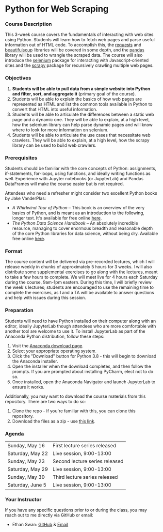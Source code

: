 # Python for Web Scraping

### Course Description

This 3-week course covers the fundamentals of interacting with web sites using Python.
Students will learn how to fetch web pages and parse useful information out of HTML code.
To accomplish this, the [requests](https://requests.readthedocs.io/en/master/) and [beautifulsoup](https://www.crummy.com/software/BeautifulSoup/bs4/doc/) libraries will be covered in some depth, and the [pandas](https://pandas.pydata.org) library will be used to wrangle the scraped data.
The course will also introduce the [selenium](https://selenium-python.readthedocs.io) package for interacting with Javascript-oriented sites and the [scrapy](https://scrapy.org) package for recursively crawling multiple web pages.

### Objectives

1. **Students will be able to pull data from a simple website into Python and filter, sort, and aggregate it** (primary goal of the course).
2. Students will be able to explain the basics of how web pages are represented as HTML and list the common tools available in Python to convert that HTML into useful information.
3. Students will be able to articulate the differences between a static web page and a dynamic one. They will be able to explain, at a high level, how the selenium library can help parse dynamic pages and will know where to look for more information on selenium.
4. Students will be able to articulate the use cases that necessitate web crawlers. They will be able to explain, at a high level, how the scrapy library can be used to build web crawlers.

### Prerequisites

Students should be familiar with the core concepts of Python: assignments, if-statements, for-loops, using functions, and ideally writing functions as well.
Experience with Jupyter notebooks (or JupyterLab) and Pandas DataFrames will make the course easier but is not required.

Attendees who need a refresher might consider two excellent Python books by Jake VanderPlas:
- *A Whirlwind Tour of Python* – This book is an overview of the very basics of Python, and is meant as an introduction to the following, longer text. It's available for free online [here](https://jakevdp.github.io/WhirlwindTourOfPython/).
- *The Python Data Science Handbook* – An absolutely incredible resource, managing to cover enormous breadth and reasonable depth of the core Python libraries for data science, without being dry. Available free online [here](https://jakevdp.github.io/PythonDataScienceHandbook/).


### Format

The course content will be delivered via pre-recorded lectures, which I will release weekly in chunks of approximately 5 hours for 3 weeks.
I will also distribute some supplemental exercises to go along with the lectures, meant to take a few hours to complete.
We will meet live for 4 hours each Saturday during the course, 9am-1pm eastern.
During this time, I will briefly review the week's lectures; students are encouraged to use the remaining time to complete the exercises, as I and a TA will be available to answer questions and help with issues during this session.

### Preparation

Students will need to have Python installed on their computer along with an editor, ideally JupyterLab though attendees who are more comfortable with another tool are welcome to use it.
To install JupyterLab as part of the Anaconda Python distribution, follow these steps:

1. Visit the [Anaconda download page](https://www.anaconda.com/products/individual).
2. Select your appropriate operating system.
3. Click the "Download" button for Python 3.8 - this will begin to download the Anaconda installer.
4. Open the installer when the download completes, and then follow the prompts. If you are prompted about installing PyCharm, elect not to do so.
5. Once installed, open the Anaconda Navigator and launch JupyterLab to ensure it works.

Additionally, you may want to download the course materials from this repository.
There are two ways to do so:

1. Clone the repo - If you're familiar with this, you can clone this repository.
2. Download the files as a zip - use [this link](https://github.com/uc-python/python-for-web-scraping/archive/master.zip).

### Agenda

| | |
|-|-|
| Sunday, May 16 | First lecture series released |
| Saturday, May 22 | Live session, 9:00-13:00 |
| Sunday, May 23 | Second lecture series released |
| Saturday, May 29 | Live session, 9:00-13:00 |
| Sunday, May 30 | Third lecture series released |
| Saturday, June 5 | Live session, 9:00-13:00 |

### Your Instructor

If you have any specific questions prior to or during the class, you may reach out to me directly via GitHub or email:

  * Ethan Swan: [GitHub](https://www.github.com/eswan18) & [Email](mailto:ethanpswan@gmail.com)
